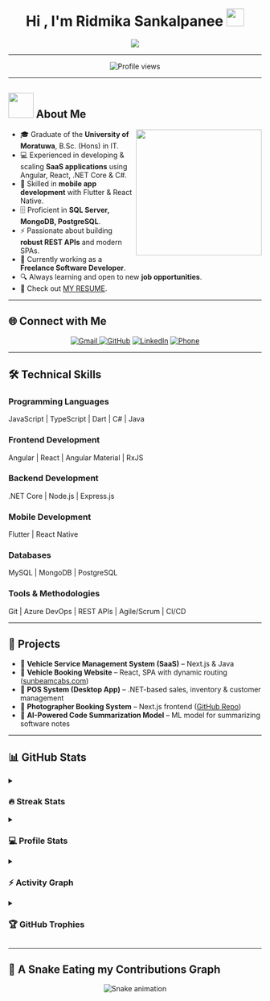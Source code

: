 <h1 align="center">Hi , I'm Ridmika Sankalpanee <img src="https://media.giphy.com/media/hvRJCLFzcasrR4ia7z/giphy.gif" width="35"></h1>
<p align="center">
  <a href="https://github.com/DenverCoder1/readme-typing-svg"><img src="https://readme-typing-svg.herokuapp.com?font=Time+New+Roman&color=%23C8BE25&size=25&center=true&vCenter=true&width=600&height=100&lines=Software+Engineer;Frontend+%26+Full-stack+Developer;Experienced+in+SaaS+Applications;Angular+%7C+React+%7C+.NET+Core+%7C+Flutter;Always+learning+new+things"></a>
</p>

---

<p align="center"> 
	<img src="https://komarev.com/ghpvc/?username=Ridd-dev&label=Profile%20views&color=0047AB&style=plastic" alt="Profile views"/> 
</p>

---

## <picture><img src="https://github.com/7oSkaaa/7oSkaaa/blob/main/Images/about_me.gif?raw=true" width="50px"></picture> About Me

<picture> <img align="right" src="https://github.com/7oSkaaa/7oSkaaa/blob/main/Images/Right_Side.gif?raw=true" width="250px"></picture>

- 🎓 Graduate of the **University of Moratuwa**, B.Sc. (Hons) in IT.  
- 💻 Experienced in developing & scaling **SaaS applications** using Angular, React, .NET Core & C#.  
- 📱 Skilled in **mobile app development** with Flutter & React Native.  
- 🗄️ Proficient in **SQL Server, MongoDB, PostgreSQL**.  
- ⚡ Passionate about building **robust REST APIs** and modern SPAs.  
- 🚀 Currently working as a **Freelance Software Developer**.  
- 🔍 Always learning and open to new **job opportunities**.  
- 📄 Check out [MY RESUME](https://github.com/Ridd-dev/Ridd-dev/blob/resume/Ridmika_Sankalpanee_sE.pdf).  

---

## 🌐 Connect with Me  

<p align="center">
	<a href="mailto:ridmikasankalpanee@gmail.com?subject=Hello%20Ridmika&body=I%20would%20like%20to%20connect%20with%20you.">
   <img src="https://img.shields.io/badge/gmail-%23EA4335.svg?style=plastic&logo=gmail&logoColor=white" alt="Gmail"/>
</a>
	<a href="https://github.com/Ridd-dev"><img src="https://img.shields.io/badge/github-%23181717.svg?style=plastic&logo=github&logoColor=white" alt="GitHub"/></a>
	<a href="https://www.linkedin.com/in/ridmika-sankalpanee/"><img src="https://img.shields.io/badge/linkedin-%230A66C2.svg?style=plastic&logo=linkedin&logoColor=white" alt="LinkedIn"/></a>
	<a href="tel:+94775658508"><img src="https://img.shields.io/badge/phone-%2300A859.svg?style=plastic&logo=phone&logoColor=white" alt="Phone"/></a>
</p>

---

## 🛠️ Technical Skills  

### Programming Languages  
JavaScript | TypeScript | Dart | C# | Java  

### Frontend Development  
Angular | React | Angular Material | RxJS  

### Backend Development  
.NET Core | Node.js | Express.js  

### Mobile Development  
Flutter | React Native  

### Databases  
MySQL | MongoDB | PostgreSQL  

### Tools & Methodologies  
Git | Azure DevOps | REST APIs | Agile/Scrum | CI/CD  

---

## 📂 Projects  

- 🚗 **Vehicle Service Management System (SaaS)** – Next.js & Java  
- 🚕 **Vehicle Booking Website** – React, SPA with dynamic routing ([sunbeamcabs.com](https://www.sunbeamcabs.com/))  
- 🛒 **POS System (Desktop App)** – .NET-based sales, inventory & customer management  
- 📸 **Photographer Booking System** – Next.js frontend ([GitHub Repo](https://github.com/Ridd-dev/photographer_Booking))  
- 🤖 **AI-Powered Code Summarization Model** – ML model for summarizing software notes  

---

## 📊 GitHub Stats  

<details><summary><h3>🔥 Streak Stats</h3></summary>
<p align="center">
  <img src="https://github-readme-streak-stats.herokuapp.com/?user=Ridd-dev&theme=tokyonight_duo" alt="Ridd-dev streak"/>
</p>
</details>

<details><summary><h3>💻 Profile Stats</h3></summary>
<p align="center">
  <img src="https://github-readme-stats.vercel.app/api?username=Ridd-dev&show_icons=true&count_private=true&theme=tokyonight" height="200px"/>
  <img src="https://github-readme-stats.vercel.app/api/top-langs?username=Ridd-dev&layout=compact&theme=tokyonight" height="200px"/>
</p>
</details>

<details><summary><h3>⚡ Activity Graph</h3></summary>
<p align="center">
  <img src="https://github-readme-activity-graph.vercel.app/graph?username=Ridd-dev&theme=github" />
</p>
</details>

<details><summary><h3>🏆 GitHub Trophies</h3></summary>
<p align="center">
  <img src="https://github-profile-trophy.vercel.app/?username=Ridd-dev&theme=tokyonight&column=4&margin-w=15&margin-h=15"/>
</p>
</details>

---

## 🐍 A Snake Eating my Contributions Graph  

<p align="center">
  <img src="https://github.com/Ridd-dev/Ridd-dev/blob/output/github-contribution-grid-snake.svg" alt="Snake animation"/>
</p>
